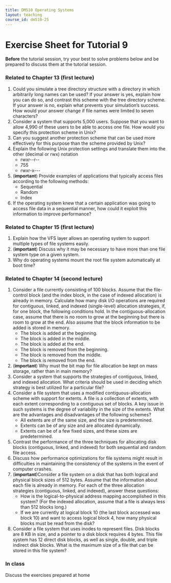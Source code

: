 ```yaml
---
title: DM510 Operating Systems
layout: teaching
course_id: dm510-25
---
```


# Exercise Sheet for Tutorial 9

**Before** the tutorial session, try your best to solve problems below and be prepared to discuss them at the tutorial session.

### Related to Chapter 13 (first lecture)
1. Could you simulate a tree directory structure with a directory in which arbitrarily long names can be used? If your answer is yes, explain how you can do so, and contrast this scheme with the tree directory scheme. If your answer is no, explain what prevents your simulation’s success. How would your answer change if file names were limited to seven characters?
2. Consider a system that supports 5,000 users. Suppose that you want to allow 4,990 of these users to be able to access one file. How would you specify this protection scheme in Unix?
5. Can you suggest another protection scheme that can be used more effectively for this purpose than the scheme provided by Unix?
6. Explain the following Unix protection settings and translate them into the other (decimal or rwx) notation
    - rwxr--r--
    - 755
    - rwxr-x---
7. (**important**) Provide examples of applications that typically access files according to the following methods:
    - Sequential
    - Random
    - Index
8. If the operating system knew that a certain application was going to access file data in a sequential manner, how could it exploit this information to improve performance?

### Related to Chapter 15 (first lecture)
1. Explain how the VFS layer allows an operating system to support multiple types of file systems easily.
2. (**important**) Discuss why it may be necessary to have more than one file system type on a given system.
3. Why do operating systems mount the root file system automatically at boot time?

### Related to Chapter 14 (second lecture)
1. Consider a file currently consisting of 100 blocks. Assume that the file-control block (and the index block, in the case of indexed allocation) is already in memory. Calculate how many disk I/O operations are required for contiguous, linked, and indexed (single-level) allocation strategies, if, for one block, the following conditions hold. In the contiguous-allocation case, assume that there is no room to grow at the beginning but there is room to grow at the end. Also assume that the block information to be added is stored in memory.
    - The block is added at the beginning.
    - The block is added in the middle.
    - The block is added at the end.
    - The block is removed from the beginning.
    - The block is removed from the middle.
    - The block is removed from the end.
2. (**important**) Why must the bit map for file allocation be kept on mass storage, rather than in main memory?
3. Consider a system that supports the strategies of contiguous, linked, and indexed allocation. What criteria should be used in deciding which strategy is best utilized for a particular file?
4. Consider a file system that uses a modified contiguous-allocation scheme with support for extents. A file is a collection of extents, with each extent corresponding to a contiguous set of blocks. A key issue in such systems is the degree of variability in the size of the extents. What are the advantages and disadvantages of the following schemes?
    - All extents are of the same size, and the size is predetermined.
    - Extents can be of any size and are allocated dynamically.
    - Extents can be of a few fixed sizes, and these sizes are predetermined.
5. Contrast the performance of the three techniques for allocating disk blocks (contiguous, linked, and indexed) for both sequential and random file access.
6. Discuss how performance optimizations for file systems might result in difficulties in maintaining the consistency of the systems in the event of computer crashes.
7. (**important**)Consider a file system on a disk that has both logical and physical block sizes of 512 bytes. Assume that the information about each file is already in memory. For each of the three allocation strategies (contiguous, linked, and indexed), answer these questions:
    - How is the logical-to-physical address mapping accomplished in this system? (For the indexed allocation, assume that a file is always less than 512 blocks long.)
    - If we are currently at logical block 10 (the last block accessed was block 10) and want to access logical block 4, how many physical blocks must be read from the disk?
8. Consider a file system that uses inodes to represent files. Disk blocks are 8 KB in size, and a pointer to a disk block requires 4 bytes. This file system has 12 direct disk blocks, as well as single, double, and triple indirect disk blocks. What is the maximum size of a file that can be stored in this file system?


### In class
Discuss the exercises prepared at home
